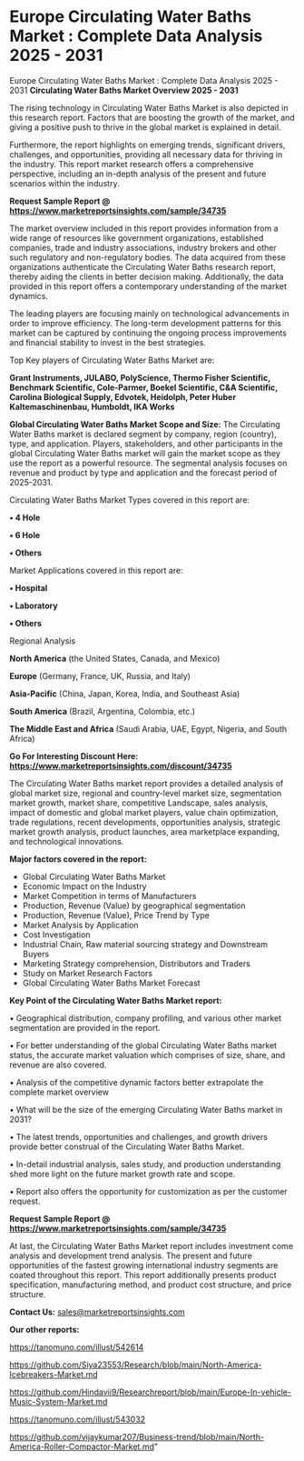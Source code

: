 # Europe Circulating Water Baths Market : Complete Data Analysis 2025 - 2031
 Europe Circulating Water Baths Market : Complete Data Analysis 2025 - 2031
<Strong> Circulating Water Baths Market Overview 2025 - 2031</strong>

The rising technology in Circulating Water Baths Market is also depicted in this research report. Factors that are boosting the growth of the market, and giving a positive push to thrive in the global market is explained in detail.

Furthermore, the report highlights on emerging trends, significant drivers, challenges, and opportunities, providing all necessary data for thriving in the industry. This report market research offers a comprehensive perspective, including an in-depth analysis of the present and future scenarios within the industry.

<strong>Request Sample Report @ <a href=https://www.marketreportsinsights.com/sample/34735>https://www.marketreportsinsights.com/sample/34735</a></strong>

The market overview included in this report provides information from a wide range of resources like government organizations, established companies, trade and industry associations, industry brokers and other such regulatory and non-regulatory bodies. The data acquired from these organizations authenticate the Circulating Water Baths research report, thereby aiding the clients in better decision making. Additionally, the data provided in this report offers a contemporary understanding of the market dynamics.

The leading players are focusing mainly on technological advancements in order to improve efficiency. The long-term development patterns for this market can be captured by continuing the ongoing process improvements and financial stability to invest in the best strategies.

Top Key players of Circulating Water Baths Market are:

<strong>Grant Instruments, JULABO, PolyScience, Thermo Fisher Scientific, Benchmark Scientific, Cole-Parmer, Boekel Scientific, C&A Scientific, Carolina Biological Supply, Edvotek, Heidolph, Peter Huber Kaltemaschinenbau, Humboldt, IKA Works</strong>

<strong><b>Global Circulating Water Baths Market Scope and Size:</b></strong>
The Circulating Water Baths market is declared segment by company, region (country), type, and application. Players, stakeholders, and other participants in the global Circulating Water Baths market will gain the market scope as they use the report as a powerful resource. The segmental analysis focuses on revenue and product by type and application and the forecast period of 2025-2031.

Circulating Water Baths Market Types covered in this report are:

<strong>•  4 Hole

•  6 Hole

•  Others</strong>

Market Applications covered in this report are:

<strong>•  Hospital

•  Laboratory

•  Others</strong> 

Regional Analysis

<strong>North America</strong> (the United States, Canada, and Mexico)

<strong>Europe</strong> (Germany, France, UK, Russia, and Italy)

<strong>Asia-Pacific</strong> (China, Japan, Korea, India, and Southeast Asia)

<strong>South America</strong> (Brazil, Argentina, Colombia, etc.)

<strong>The Middle East and Africa</strong> (Saudi Arabia, UAE, Egypt, Nigeria, and South Africa)

<strong>Go For Interesting Discount Here: <a href=https://www.marketreportsinsights.com/discount/34735>https://www.marketreportsinsights.com/discount/34735</a></strong>

The Circulating Water Baths market report provides a detailed analysis of global market size, regional and country-level market size, segmentation market growth, market share, competitive Landscape, sales analysis, impact of domestic and global market players, value chain optimization, trade regulations, recent developments, opportunities analysis, strategic market growth analysis, product launches, area marketplace expanding, and technological innovations.

<strong><b>Major factors covered in the report:</b></strong>
<ul>
  <li>Global Circulating Water Baths Market </li>
  <li>Economic Impact on the Industry</li>
  <li>Market Competition in terms of Manufacturers</li>
  <li>Production, Revenue (Value) by geographical segmentation</li>
  <li>Production, Revenue (Value), Price Trend by Type</li>
  <li>Market Analysis by Application</li>
  <li>Cost Investigation</li>
  <li>Industrial Chain, Raw material sourcing strategy and Downstream Buyers</li>
  <li>Marketing Strategy comprehension, Distributors and Traders</li>
  <li>Study on Market Research Factors</li>
  <li>Global Circulating Water Baths Market Forecast</li>
</ul>

<strong><b>Key Point of the Circulating Water Baths Market report:</b></strong>

• Geographical distribution, company profiling, and various other market segmentation are provided in the report.

• For better understanding of the global Circulating Water Baths market status, the accurate market valuation which comprises of size, share, and revenue are also covered.

• Analysis of the competitive dynamic factors better extrapolate the complete market overview

• What will be the size of the emerging Circulating Water Baths market in 2031?

• The latest trends, opportunities and challenges, and growth drivers provide better construal of the Circulating Water Baths Market.

• In-detail industrial analysis, sales study, and production understanding shed more light on the future market growth rate and scope.

• Report also offers the opportunity for customization as per the customer request.

<strong>Request Sample Report @ <a href=https://www.marketreportsinsights.com/sample/34735>https://www.marketreportsinsights.com/sample/34735</a></strong>

At last, the Circulating Water Baths Market report includes investment come analysis and development trend analysis. The present and future opportunities of the fastest growing international industry segments are coated throughout this report. This report additionally presents product specification, manufacturing method, and product cost structure, and price structure.

<strong>Contact Us:</strong>
sales@marketreportsinsights.com

<strong>Our other reports:</strong>

<a href=https://tanomuno.com/illust/542614>https://tanomuno.com/illust/542614</a>

<a href=https://github.com/Siya23553/Research/blob/main/North-America-Icebreakers-Market.md>https://github.com/Siya23553/Research/blob/main/North-America-Icebreakers-Market.md</a>

<a href=https://github.com/Hindavii9/Researchreport/blob/main/Europe-In-vehicle-Music-System-Market.md>https://github.com/Hindavii9/Researchreport/blob/main/Europe-In-vehicle-Music-System-Market.md</a>

<a href=https://tanomuno.com/illust/543032>https://tanomuno.com/illust/543032</a>

<a href=https://github.com/vijaykumar207/Business-trend/blob/main/North-America-Roller-Compactor-Market.md>https://github.com/vijaykumar207/Business-trend/blob/main/North-America-Roller-Compactor-Market.md</a>"
